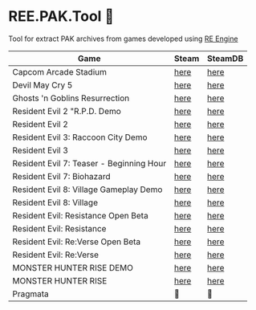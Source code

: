 # REE.PAK.Tool :see_no_evil:
Tool for extract PAK archives from games developed using [RE Engine](https://en.wikipedia.org/wiki/RE_Engine)

| Game   | Steam   | SteamDB   |
|---      |---    |---    |
| Capcom Arcade Stadium | [here](https://store.steampowered.com/app/1515950) | [here](https://steamdb.info/app/1515950)
| Devil May Cry 5 | [here](https://store.steampowered.com/app/601150) | [here](https://steamdb.info/app/601150)
| Ghosts 'n Goblins Resurrection | [here](https://store.steampowered.com/app/1375400) | [here](https://steamdb.info/app/1375400)
| Resident Evil 2 "R.P.D. Demo | [here](https://store.steampowered.com/app/1168280) | [here](https://steamdb.info/app/1168280)
| Resident Evil 2 | [here](https://store.steampowered.com/app/883710) | [here](https://steamdb.info/app/883710)
| Resident Evil 3: Raccoon City Demo | [here](https://store.steampowered.com/app/1173690) | [here](https://steamdb.info/app/1173690)
| Resident Evil 3 | [here](https://store.steampowered.com/app/883710) | [here](https://steamdb.info/app/883710)
| Resident Evil 7: Teaser - Beginning Hour | [here](https://store.steampowered.com/app/530620) | [here](https://steamdb.info/app/530620)
| Resident Evil 7: Biohazard | [here](https://store.steampowered.com/app/418370) | [here](https://steamdb.info/app/418370)
| Resident Evil 8: Village Gameplay Demo | [here](https://store.steampowered.com/app/1541780) | [here](https://steamdb.info/app/1541780)
| Resident Evil 8: Village | [here](https://store.steampowered.com/app/1196590) | [here](https://steamdb.info/app/1196590)
| Resident Evil: Resistance Open Beta | [here](https://store.steampowered.com/app/1173710) | [here](https://steamdb.info/app/1173710)
| Resident Evil: Resistance | [here](https://store.steampowered.com/app/952070) | [here](https://steamdb.info/app/952070)
| Resident Evil: Re:Verse Open Beta | [here](https://store.steampowered.com/app/1541760) | [here](https://steamdb.info/app/1541760)
| Resident Evil: Re:Verse | [here](https://store.steampowered.com/app/1236300) | [here](https://steamdb.info/app/1236300)
| MONSTER HUNTER RISE DEMO | [here](https://store.steampowered.com/app/1641480) | [here](https://steamdb.info/app/1641480)
| MONSTER HUNTER RISE | [here](https://store.steampowered.com/app/1446780) | [here](https://steamdb.info/app/1446780)
| Pragmata | 👀 | 👀